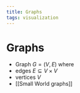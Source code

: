 ```yaml
---
title: Graphs
tags: visualization
---
```


# Graphs
- Graph $G= (V,E)$ where
- edges $E \subseteq V \times V$
- vertices $V$
- [[Small World graphs]]





